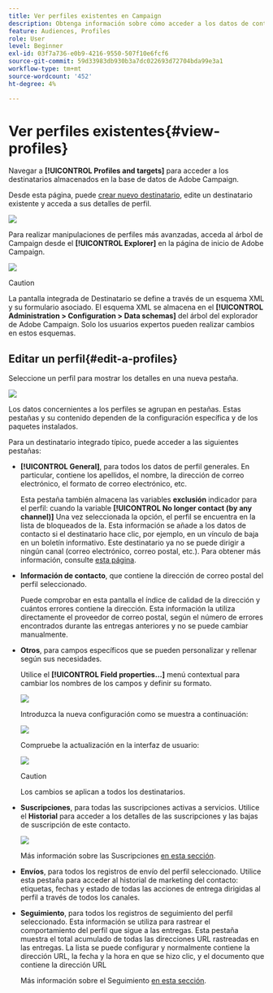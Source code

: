 ```yaml
---
title: Ver perfiles existentes en Campaign
description: Obtenga información sobre cómo acceder a los datos de contacto en Campaign
feature: Audiences, Profiles
role: User
level: Beginner
exl-id: 03f7a736-e0b9-4216-9550-507f10e6fcf6
source-git-commit: 59d33983db930b3a7dc022693d72704bda99e3a1
workflow-type: tm+mt
source-wordcount: '452'
ht-degree: 4%

---
```


# Ver perfiles existentes{#view-profiles}

Navegar a **[!UICONTROL Profiles and targets]** para acceder a los destinatarios almacenados en la base de datos de Adobe Campaign.

Desde esta página, puede [crear nuevo destinatario](create-profiles.md), edite un destinatario existente y acceda a sus detalles de perfil.

![](assets/profiles-and-targets.png)

Para realizar manipulaciones de perfiles más avanzadas, acceda al árbol de Campaign desde el **[!UICONTROL Explorer]** en la página de inicio de Adobe Campaign.

![](assets/recipients-in-explorer.png)


>[!CAUTION]
>
>La pantalla integrada de Destinatario se define a través de un esquema XML y su formulario asociado. El esquema XML se almacena en el **[!UICONTROL Administration > Configuration > Data schemas]** del árbol del explorador de Adobe Campaign. Solo los usuarios expertos pueden realizar cambios en estos esquemas.
>

## Editar un perfil{#edit-a-profiles}

Seleccione un perfil para mostrar los detalles en una nueva pestaña.

![](assets/edit-a-profile.png)

Los datos concernientes a los perfiles se agrupan en pestañas. Estas pestañas y su contenido dependen de la configuración específica y de los paquetes instalados.

Para un destinatario integrado típico, puede acceder a las siguientes pestañas:

* **[!UICONTROL General]**, para todos los datos de perfil generales. En particular, contiene los apellidos, el nombre, la dirección de correo electrónico, el formato de correo electrónico, etc.

  Esta pestaña también almacena las variables **exclusión** indicador para el perfil: cuando la variable **[!UICONTROL No longer contact (by any channel)]** Una vez seleccionada la opción, el perfil se encuentra en la lista de bloqueados de la. Esta información se añade a los datos de contacto si el destinatario hace clic, por ejemplo, en un vínculo de baja en un boletín informativo. Este destinatario ya no se puede dirigir a ningún canal (correo electrónico, correo postal, etc.). Para obtener más información, consulte [esta página](../send/quarantines.md).

* **Información de contacto**, que contiene la dirección de correo postal del perfil seleccionado.

  Puede comprobar en esta pantalla el índice de calidad de la dirección y cuántos errores contiene la dirección. Esta información la utiliza directamente el proveedor de correo postal, según el número de errores encontrados durante las entregas anteriores y no se puede cambiar manualmente.

* **Otros**, para campos específicos que se pueden personalizar y rellenar según sus necesidades.

  Utilice el **[!UICONTROL Field properties…]** menú contextual para cambiar los nombres de los campos y definir su formato.

  ![](assets/other-tab-field-properties.png)

  Introduzca la nueva configuración como se muestra a continuación:

  ![](assets/change-field-properties.png)

  Compruebe la actualización en la interfaz de usuario:

  ![](assets/other-tab-updated.png)


  >[!CAUTION]
  >Los cambios se aplican a todos los destinatarios.
  >


* **Suscripciones**, para todas las suscripciones activas a servicios. Utilice el **Historial** para acceder a los detalles de las suscripciones y las bajas de suscripción de este contacto.

  ![](assets/subscription-tab.png)

  Más información sobre las Suscripciones [en esta sección](../start/subscriptions.md).

* **Envíos**, para todos los registros de envío del perfil seleccionado. Utilice esta pestaña para acceder al historial de marketing del contacto: etiquetas, fechas y estado de todas las acciones de entrega dirigidas al perfil a través de todos los canales.


* **Seguimiento**, para todos los registros de seguimiento del perfil seleccionado. Esta información se utiliza para rastrear el comportamiento del perfil que sigue a las entregas. Esta pestaña muestra el total acumulado de todas las direcciones URL rastreadas en las entregas. La lista se puede configurar y normalmente contiene la dirección URL, la fecha y la hora en que se hizo clic, y el documento que contiene la dirección URL

  Más información sobre el Seguimiento [en esta sección](../start/tracking.md).
